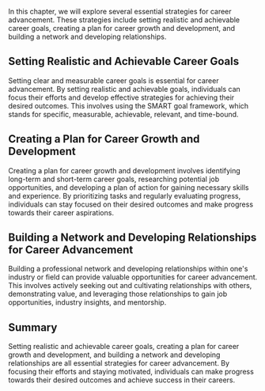 
In this chapter, we will explore several essential strategies for career advancement. These strategies include setting realistic and achievable career goals, creating a plan for career growth and development, and building a network and developing relationships.

Setting Realistic and Achievable Career Goals
---------------------------------------------

Setting clear and measurable career goals is essential for career advancement. By setting realistic and achievable goals, individuals can focus their efforts and develop effective strategies for achieving their desired outcomes. This involves using the SMART goal framework, which stands for specific, measurable, achievable, relevant, and time-bound.

Creating a Plan for Career Growth and Development
-------------------------------------------------

Creating a plan for career growth and development involves identifying long-term and short-term career goals, researching potential job opportunities, and developing a plan of action for gaining necessary skills and experience. By prioritizing tasks and regularly evaluating progress, individuals can stay focused on their desired outcomes and make progress towards their career aspirations.

Building a Network and Developing Relationships for Career Advancement
----------------------------------------------------------------------

Building a professional network and developing relationships within one's industry or field can provide valuable opportunities for career advancement. This involves actively seeking out and cultivating relationships with others, demonstrating value, and leveraging those relationships to gain job opportunities, industry insights, and mentorship.

Summary
-------

Setting realistic and achievable career goals, creating a plan for career growth and development, and building a network and developing relationships are all essential strategies for career advancement. By focusing their efforts and staying motivated, individuals can make progress towards their desired outcomes and achieve success in their careers.
